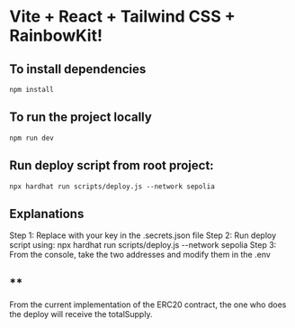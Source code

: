 # Vite + React + Tailwind CSS + RainbowKit!

## To install dependencies

`npm install` 

## To run the project locally

`npm run dev`

## Run deploy script from root project: 

`npx hardhat run scripts/deploy.js --network sepolia`

## Explanations
Step 1: Replace with your key in the .secrets.json file
Step 2: Run deploy script using: npx hardhat run scripts/deploy.js --network sepolia
Step 3: From the console, take the two addresses and modify them in the .env

## ** ## 

From the current implementation of the ERC20 contract, the one who does the deploy will receive the totalSupply.